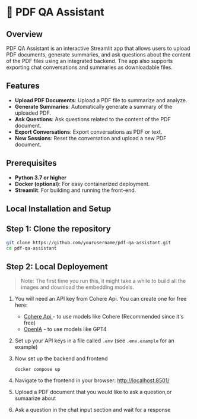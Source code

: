 # 💬 PDF QA Assistant

## Overview
PDF QA Assistant is an interactive Streamlit app that allows users to upload PDF documents, generate summaries, and ask questions about the content of the PDF files using an integrated backend. The app also supports exporting chat conversations and summaries as downloadable files.

## Features
- **Upload PDF Documents**: Upload a PDF file to summarize and analyze.
- **Generate Summaries**: Automatically generate a summary of the uploaded PDF.
- **Ask Questions**: Ask questions related to the content of the PDF document.
- **Export Conversations**: Export conversations as PDF or text.
- **New Sessions**: Reset the conversation and upload a new PDF document.

## Prerequisites
- **Python 3.7 or higher**
- **Docker (optional)**: For easy containerized deployment.
- **Streamlit**: For building and running the front-end.

## Local Installation and Setup

## Step 1: Clone the repository

```bash
git clone https://github.com/yourusername/pdf-qa-assistant.git
cd pdf-qa-assistant
 ```


## Step 2: Local Deployement

> Note: The first time you run this, it might take a while to build all the images and download the embedding models.

1. You will need an API key from Cohere Api. You can create one for free here:
    - [Cohere Api ](https://cohere.com) - to use models like Cohere (Recommended since it's free)
    - [OpenIA](https://platform.openai.com/account/api-keys) - to use models like GPT4
2. Set up your API keys in a file called `.env` (see `.env.example` for an example)

3. Now set up the backend and frontend

    ```shell
    docker compose up
    ```

4. Navigate to the frontend in your browser: [http://localhost:8501/](http://localhost:8501/)
5. Upload a PDF document that you would like to ask a question,or sumaarize about
6. Ask a question in the chat input section and wait for a response



